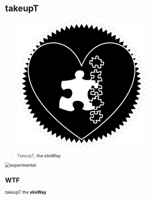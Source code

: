 # takeupT

<figure>
  <img src="star.png" alt="">
</figure>

> TakeupT, **the elioWay**

![experimental](/eliosin/icon/devops/experimental/favicon.ico "experimental")

## WTF

takeupT the **elioWay**
